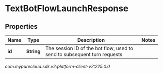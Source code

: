 # TextBotFlowLaunchResponse


## Properties

| Name | Type | Description | Notes |
| ------------ | ------------- | ------------- | ------------- |
| **id** | **String** | The session ID of the bot flow, used to send to subsequent turn requests |  |




_com.mypurecloud.sdk.v2:platform-client-v2:225.0.0_
